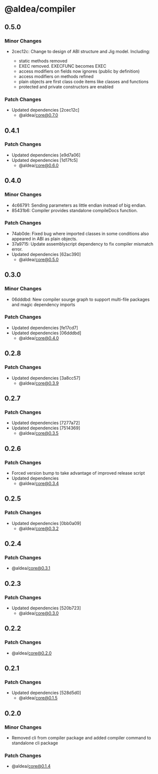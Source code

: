 # @aldea/compiler

## 0.5.0

### Minor Changes

- 2cec12c: Change to design of ABI structure and Jig model. Including:

  - static methods removed
  - EXEC removed. EXECFUNC becomes EXEC
  - access modifiers on fields now ignores (public by definition)
  - access modifiers on methods refined
  - plain objects are first class code items like classes and functions
  - protected and private constructors are enabled

### Patch Changes

- Updated dependencies [2cec12c]
  - @aldea/core@0.7.0

## 0.4.1

### Patch Changes

- Updated dependencies [e9d7a06]
- Updated dependencies [1d17fc5]
  - @aldea/core@0.6.0

## 0.4.0

### Minor Changes

- 4c66791: Sending parameters as little endian instead of big endian.
- 85431b6: Compiler provides standalone compileDocs function.

### Patch Changes

- 74ab0de: Fixed bug where imported classes in some conditions also appeared in ABI as plain objects.
- 37a9715: Update assemblyscript dependency to fix compiler mismatch error.
- Updated dependencies [62ac390]
  - @aldea/core@0.5.0

## 0.3.0

### Minor Changes

- 06dddbd: New compiler sourge graph to support multi-file packages and magic dependency imports

### Patch Changes

- Updated dependencies [fe17cd7]
- Updated dependencies [06dddbd]
  - @aldea/core@0.4.0

## 0.2.8

### Patch Changes

- Updated dependencies [3a8cc57]
  - @aldea/core@0.3.9

## 0.2.7

### Patch Changes

- Updated dependencies [7277a72]
- Updated dependencies [7514369]
  - @aldea/core@0.3.5

## 0.2.6

### Patch Changes

- Forced version bump to take advantage of improved release script
- Updated dependencies
  - @aldea/core@0.3.4

## 0.2.5

### Patch Changes

- Updated dependencies [0bb0a09]
  - @aldea/core@0.3.2

## 0.2.4

### Patch Changes

- @aldea/core@0.3.1

## 0.2.3

### Patch Changes

- Updated dependencies [520b723]
  - @aldea/core@0.3.0

## 0.2.2

### Patch Changes

- @aldea/core@0.2.0

## 0.2.1

### Patch Changes

- Updated dependencies [528d5d0]
  - @aldea/core@0.1.5

## 0.2.0

### Minor Changes

- Removed cli from compiler package and added compiler command to standalone cli package

### Patch Changes

- @aldea/core@0.1.4
